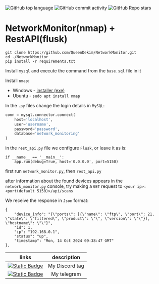 ![GitHub top language](https://img.shields.io/github/languages/top/QueenDekim/NetworkMonitor)
![GitHub commit activity](https://img.shields.io/github/commit-activity/m/QueenDekim/NetworkMonitor?label=commits)
![GitHub Repo stars](https://img.shields.io/github/stars/QueenDekim/NetworkMonitor)

# NetworkMonitor(nmap) + RestAPI(flusk)

```shell
git clone https://github.com/QueenDekim/NetworkMonitor.git
cd ./NetworkMonitor
pip install -r requirements.txt
```

Install `mysql` and execute the command from the `base.sql` file in it

Install `nmap`:
 - Windows - [installer (exe)](https://nmap.org/dist/nmap-7.95-setup.exe)
 - Ubuntu - `sudo apt install nmap`

In the `.py` files change the login details in `MySQL`:
```py
conn = mysql.connector.connect(
    host='localhost',
    user='username',
    password='password',
    database='network_monitoring'
)
```

in the `rest_api.py` file we configure `Flusk`, or leave it as is:
```
if __name__ == '__main__':
    app.run(debug=True, host='0.0.0.0', port=5150)
```

first run `network_monitor.py`, then `rest_api.py`

after information about the found devices appears in the `network_monitor.py` console, try making a `GET` request to `<your ip>:<port(default 5150)>/api/scans`

We receive the response in `Json` format:
```
{
    "device_info": "{\"ports\": [{\"name\": \"ftp\", \"port\": 21, \"state\": \"filtered\", \"product\": \"\", \"version\": \"\"}], \"hostname\": \"\"}",
    "id": 1,
    "ip": "192.168.0.1",
    "status": "up",
    "timestamp": "Mon, 14 Oct 2024 09:38:47 GMT"
},
```

|                                                links                                                                         |                                 description                                         |
|:----------------------------------------------------------------------------------------------------------------------------:|:-----------------------------------------------------------------------------------:|
|[![Static Badge](https://img.shields.io/badge/Discord-from__russia__with__love-purple)](https://about:blank)                  |                                My Discord tag                                       |
|[![Static Badge](https://img.shields.io/badge/Telegram-%40QueenDek1m-blue)](https://t.me/QueenDek1m)                          |                                  My telegram                                        |
